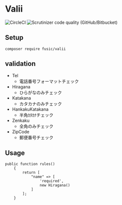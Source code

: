 # Valii

![CircleCI](https://img.shields.io/circleci/build/github/fusic/valii.svg?style=flat-square)
![Scrutinizer code quality (GitHub/Bitbucket)](https://img.shields.io/scrutinizer/quality/g/fusic/valii.svg?style=flat-square)

## Setup

```
composer require fusic/valii
```

## validation

- Tel
  - 電話番号フォーマットチェック
- Hiragana
  - ひらがなのみチェック
- Katakana
  - カタカナのみチェック
- HankakuKatakana
  - 半角ｶﾀｶﾅチェック
- Zenkaku
  - 全角のみチェック
- ZipCode
  - 郵便番号チェック

## Usage

```
public function rules()
    {
        return [
            "name" => [
                'required',
                new Hiragana()
            ]
        ];
    }
```
